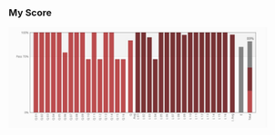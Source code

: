 ### My Score
<p><img src="https://github.com/jinkyukim-me/Intro_R/blob/master/img/score.JPG" width="90%"></p>
